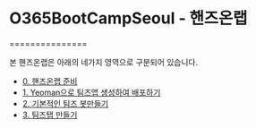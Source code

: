 # O365BootCampSeoul - 핸즈온랩
===============

본 핸즈온랩은 아래의 네가지 영역으로 구분되어 있습니다.

- [0. 핸즈온랩 준비](./Lab_kr_0.Prerequisites.md)
- [1. Yeoman으로 팀즈앱 생성하여 배포하기](./Lab_kr_1.Exercise1.md)  
- [2. 기본적인 팀즈 봇만들기](./Lab_kr_2.Exercise2.md)
- [3. 팀즈탭 만들기](./Lab_kr_3.Exercise3.md)
